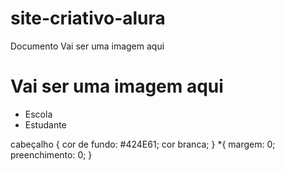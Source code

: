 # site-criativo-alura
<!DOCTYPEhtml>
<html lang="pt">
<head><link rel="stylesheet" href="style.css">
    <meta charset="UTF-8">
    <meta name="viewport" content="largura=largura do dispositivo, escala inicial=1,0">
    <título>Documento</título>
</head>
<corpo>
    </header>
          </h1>Vai ser uma imagem aqui</h1>
          </ul>
          <corpo>
            <cabeçalho>
                <h1>Vai ser uma imagem aqui</h1>
                <ul>
                    <li>Escola</li>
                    <li>Estudante</li>
                </ul>
            </header>
        </body>
        </html>
cabeçalho {
    cor de fundo: #424E61;
    cor branca;
}
*{
    margem: 0;
    preenchimento: 0;
}

